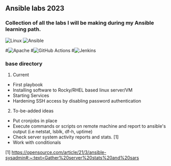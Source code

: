 ## Ansible labs 2023


### Collection of all the labs I will be making during my Ansible learning path.

![Linux](https://img.shields.io/badge/Linux-FCC624?style=for-the-badge&logo=linux&logoColor=black)
![Ansible](https://img.shields.io/badge/ansible-%231A1918.svg?style=for-the-badge&logo=ansible&logoColor=white)

#![Apache](https://img.shields.io/badge/apache-%23D42029.svg?style=for-the-badge&logo=apache&logoColor=white)
#![GitHub Actions](https://img.shields.io/badge/github%20actions-%232671E5.svg?style=for-the-badge&logo=githubactions&logoColor=white)
#![Jenkins](https://img.shields.io/badge/jenkins-%232C5263.svg?style=for-the-badge&logo=jenkins&logoColor=white)


### base directory
1. Current
- First playbook
- Installing software to Rocky/RHEL based linux server/VM
- Starting Services
- Hardening SSH access by disabling password authentication

2. To-be-added ideas
- Put cronjobs in place
- Execute commands or scripts on remote machine and report to ansible's output (i.e netstat, lsblk, df-h, uptime)
- Check server system activity reports and stats. [1]
- Work with conditionals

[1] https://opensource.com/article/21/3/ansible-sysadmin#:~:text=Gather%20server%20stats%20and%20sars
